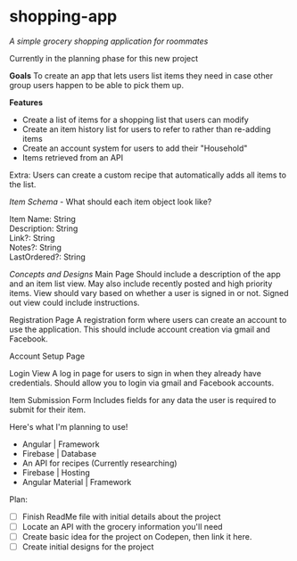# shopping-app
*A simple grocery shopping application for roommates*

Currently in the planning phase for this new project

**Goals**
To create an app that lets users list items they need in case other group users happen to be able to pick them up.

**Features**
- Create a list of items for a shopping list that users can modify
- Create an item history list for users to refer to rather than re-adding items
- Create an account system for users to add their "Household"
- Items retrieved from an API

Extra:
Users can create a custom recipe that automatically adds all items to the list.

*Item Schema* - What should each item object look like?

Item Name: String\
Description: String\
Link?: String\
Notes?: String\
LastOrdered?: String

*Concepts and Designs*
Main Page
Should include a description of the app and an item list view. 
May also include recently posted and high priority items.
View should vary based on whether a user is signed in or not.
Signed out view could include instructions.

Registration Page
A registration form where users can create an account to use the application.
This should include account creation via gmail and Facebook.

Account Setup Page

Login View
A log in page for users to sign in when they already have credentials.
Should allow you to login via gmail and Facebook accounts.

Item Submission Form
Includes fields for any data the user is required to submit for their item.

Here's what I'm planning to use!

* Angular | Framework
* Firebase | Database
* An API for recipes (Currently researching)
* Firebase |  Hosting
* Angular Material | Framework

Plan:
* [ ] Finish ReadMe file with initial details about the project
* [ ] Locate an API with the grocery information you'll need
* [ ] Create basic idea for the project on Codepen, then link it here.
* [ ] Create initial designs for the project
